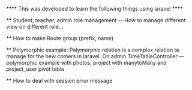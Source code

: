 **** This was developed to learn the following things using laravel ****

** Student, teacher, admin role management -- How to manage different view on different role...

** How to make Route group (prefix, name)

** Polymorphic example: Polymorphic relation is a complex relation to manage for the new comers in laravel.
On admin TimeTableController — polymorphic example with photos, project with manytoMany and project_user pivot table

** How to deal with session error message
